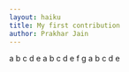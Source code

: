 ```yaml
---
layout: haiku
title: My first contribution
author: Prakhar Jain
---
```


a b c d e
a b c d e f g
a b c d e
